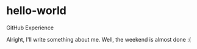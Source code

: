 # hello-world
GitHub Experience

Alright, I'll write something about me.
Well, the weekend is almost done :(
